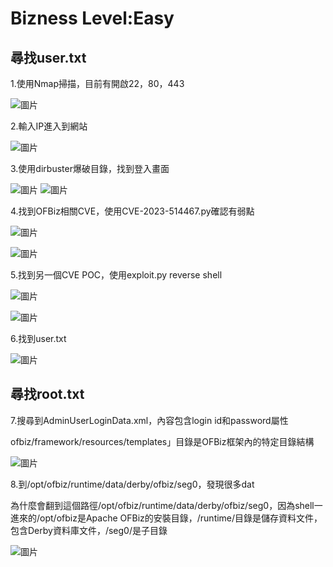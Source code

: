Bizness Level:Easy
===
尋找user.txt
---
1.使用Nmap掃描，目前有開啟22，80，443

![圖片](https://github.com/favorite986141/jamescao/assets/125249893/cc624852-ec0d-4c6f-b58d-e5dd9cfa5430)

2.輸入IP進入到網站

![圖片](https://github.com/favorite986141/jamescao/assets/125249893/f4c4f7b8-9a61-4992-95f5-bf19aafb6c76)

3.使用dirbuster爆破目錄，找到登入畫面

![圖片](https://github.com/favorite986141/jamescao/assets/125249893/0b8bdab0-2f46-42a6-8f02-aafab0ad2b67)
![圖片](https://github.com/favorite986141/jamescao/assets/125249893/96a7e3fd-3b7e-4daa-a853-2df11db01b15)

4.找到OFBiz相關CVE，使用CVE-2023-514467.py確認有弱點

![圖片](https://github.com/favorite986141/jamescao/assets/125249893/37d73a71-2a9f-4d15-a9c7-eef46180fdf3)

![圖片](https://github.com/favorite986141/jamescao/assets/125249893/037a5768-e02c-4fa6-8e7d-5a3a87f66741)

5.找到另一個CVE POC，使用exploit.py reverse shell

![圖片](https://github.com/favorite986141/jamescao/assets/125249893/2c6619b3-80fa-4665-9488-8133ebfd4080)

![圖片](https://github.com/favorite986141/jamescao/assets/125249893/f635049d-75a4-4c94-b723-0a1ad91788b0)

6.找到user.txt

![圖片](https://github.com/favorite986141/jamescao/assets/125249893/2fd109cf-b3c2-4319-94c0-3d881b838e94)

尋找root.txt
---
7.搜尋到AdminUserLoginData.xml，內容包含login id和password屬性

ofbiz/framework/resources/templates」目錄是OFBiz框架內的特定目錄結構 

![圖片](https://github.com/favorite986141/jamescao/assets/125249893/a9365a71-8ad0-4b4e-b8f8-c4ce7d5ec48e)

8.到/opt/ofbiz/runtime/data/derby/ofbiz/seg0，發現很多dat

為什麼會翻到這個路徑/opt/ofbiz/runtime/data/derby/ofbiz/seg0，因為shell一進來的/opt/ofbiz是Apache OFBiz的安裝目錄，/runtime/目錄是儲存資料文件，包含Derby資料庫文件，/seg0/是子目錄

![圖片](https://github.com/favorite986141/jamescao/assets/125249893/d5014763-9ce9-4646-b068-d9986aefbdbc)
